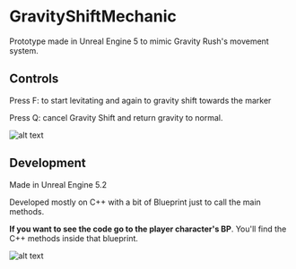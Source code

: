 # GravityShiftMechanic

Prototype made in Unreal Engine 5 to mimic Gravity Rush's movement system.

## Controls 
Press F: to start levitating and again to gravity shift towards the marker

Press Q: cancel Gravity Shift and return gravity to normal.

![alt text](https://media.githubusercontent.com/media/xinoHITO/GravityShiftMechanic/main/Showcase.gif)

## Development 
Made in Unreal Engine 5.2<br />

Developed mostly on C++ with a bit of Blueprint just to call the main methods.

**If you want to see the code go to the player character's BP**. You'll find the C++ methods inside that blueprint.

![alt text](https://media.githubusercontent.com/media/xinoHITO/GravityShiftMechanic/main/playerCharacterBP.png)
